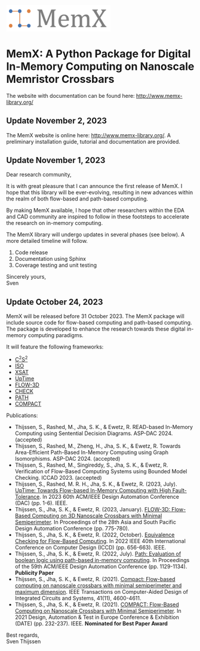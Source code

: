 <img src="docs/source/_static/memx_banner.png" width="280px"/>

# MemX: A Python Package for Digital In-Memory Computing on Nanoscale Memristor Crossbars

The website with documentation can be found here: http://www.memx-library.org/

## Update November 2, 2023
The MemX website is online here: http://www.memx-library.org/.
A preliminary installation guide, tutorial and documentation are provided.

## Update November 1, 2023
Dear research community,

It is with great pleasure that I can announce the first release of MemX.
I hope that this library will be ever-evolving, resulting in new advances within the realm of both flow-based and path-based computing.

By making MemX available, I hope that other researchers within the EDA and CAD community are inspired to follow in these footsteps to accelerate the research on in-memory computing.

The MemX library will undergo updates in several phases (see below). A more detailed timeline will follow.

1. Code release
2. Documentation using Sphinx
3. Coverage testing and unit testing

Sincerely yours,\
Sven

## Update October 24, 2023
MemX will be released before 31 October 2023. The MemX package will include source code for flow-based computing and path-based computing.
The package is developed to enhance the research towards these digital in-memory computing paradigms.

It will feature the following frameworks:
- [C<sup>2</sup>S<sup>2</sup>](https://github.com/sventhijssen/c2s2)
- [ISO](https://github.com/sventhijssen/iso)
- [XSAT](https://github.com/sventhijssen/xsat)
- [UpTime](https://github.com/sventhijssen/uptime)
- [FLOW-3D](https://github.com/sventhijssen/flow-3d)
- [CHECK](https://github.com/sventhijssen/check)
- [PATH](https://github.com/sventhijssen/path)
- [COMPACT](https://github.com/sventhijssen/compact)

Publications:
- Thijssen, S., Rashed, M., Jha, S. K., & Ewetz, R. READ-based In-Memory Computing using Sentential Decision Diagrams. ASP-DAC 2024. (accepted)
- Thijssen, S., Rashed, M., Zheng, H., Jha, S. K., & Ewetz, R. Towards Area-Efficient Path-Based In-Memory Computing using Graph Isomorphisms. ASP-DAC 2024. (accepted)
- Thijssen, S., Rashed, M., Singireddy, S., Jha, S. K., & Ewetz, R. Verification of Flow-Based Computing Systems using Bounded Model Checking. ICCAD 2023. (accepted) 
- Thijssen, S., Rashed, M. R. H., Jha, S. K., & Ewetz, R. (2023, July). [UpTime: Towards Flow-based In-Memory Computing with High Fault-Tolerance](https://ieeexplore.ieee.org/document/10247692). In 2023 60th ACM/IEEE Design Automation Conference (DAC) (pp. 1-6). IEEE.
- Thijssen, S., Jha, S. K., & Ewetz, R. (2023, January). [FLOW-3D: Flow-Based Computing on 3D Nanoscale Crossbars with Minimal Semiperimeter](https://ieeexplore.ieee.org/document/10044773). In Proceedings of the 28th Asia and South Pacific Design Automation Conference (pp. 775-780).
- Thijssen, S., Jha, S. K., & Ewetz, R. (2022, October). [Equivalence Checking for Flow-Based Computing](https://ieeexplore.ieee.org/document/9978381). In 2022 IEEE 40th International Conference on Computer Design (ICCD) (pp. 656-663). IEEE.
- Thijssen, S., Jha, S. K., & Ewetz, R. (2022, July). [Path: Evaluation of boolean logic using path-based in-memory computing](https://dl.acm.org/doi/pdf/10.1145/3489517.3530596). In Proceedings of the 59th ACM/IEEE Design Automation Conference (pp. 1129-1134). **Publicity Paper** 
- Thijssen, S., Jha, S. K., & Ewetz, R. (2021). [Compact: Flow-based computing on nanoscale crossbars with minimal semiperimeter and maximum dimension](https://ieeexplore.ieee.org/document/9662445). IEEE Transactions on Computer-Aided Design of Integrated Circuits and Systems, 41(11), 4600-4611.
- Thijssen, S., Jha, S. K., & Ewetz, R. (2021). [COMPACT: Flow-Based Computing on Nanoscale Crossbars with Minimal Semiperimeter](https://ieeexplore.ieee.org/document/9473995). In 2021 Design, Automation & Test in Europe Conference & Exhibition (DATE) (pp. 232-237). IEEE. **Nominated for Best Paper Award** 

Best regards,\
Sven Thijssen
